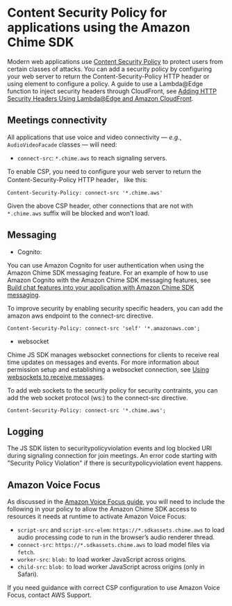 # Content Security Policy for applications using the Amazon Chime SDK

Modern web applications use [Content Security Policy](https://developer.mozilla.org/en-US/docs/Web/HTTP/CSP) to protect users from certain classes of attacks. You can add a security policy by configuring your web server to return the Content-Security-Policy HTTP header or using <meta> element to configure a policy. A guide to use a Lambda@Edge function to inject security headers through CloudFront, see [Adding HTTP Security Headers Using Lambda@Edge and Amazon CloudFront](https://aws.amazon.com/blogs/networking-and-content-delivery/adding-http-security-headers-using-lambdaedge-and-amazon-cloudfront/).

## Meetings connectivity

All applications that use voice and video connectivity — _e.g._, `AudioVideoFacade` classes — will need:

* `connect-src`: `*.chime.aws` to reach signaling servers.

To enable CSP, you need to configure your web server to return the Content-Security-Policy HTTP header， like this:
```
Content-Security-Policy: connect-src '*.chime.aws'
```

Given the above CSP header, other connections that are not with `*.chime.aws` suffix will be blocked and won't load.

## Messaging

* Cognito: 

You can use Amazon Cognito for user authentication when using the Amazon Chime SDK messaging feature. For an example of how to use Amazon Cognito with the Amazon Chime SDK messaging features, see [Build chat features into your application with Amazon Chime SDK messaging](https://aws.amazon.com/blogs/business-productivity/build-chat-features-into-your-application-with-amazon-chime-sdk-messaging/). 

To improve security by enabling security specific headers, you can add the amazon aws endpoint to the connect-src directive.

```
Content-Security-Policy: connect-src 'self' '*.amazonaws.com';
```

* websocket

Chime JS SDK manages websocket connections for clients to receive real time updates on messages and events. For more information about permission setup and establishing a websocket connection, see [Using websockets to receive messages](https://docs.aws.amazon.com/chime/latest/dg/websockets.html).

To add web sockets to the security policy for security contraints, you can add the web socket protocol (ws:) to the connect-src directive.

```
Content-Security-Policy: connect-src '*.chime.aws';
```

## Logging

The JS SDK listen to securitypolicyviolation events and log blocked URI during signaling connection for join meetings. An error code starting with "Security Policy Violation" if there is securitypolicyviolation event happens.


## Amazon Voice Focus

As discussed in the [Amazon Voice Focus guide](amazonvoice_focus.html), you will need to include the following in your policy to allow the Amazon Chime SDK access to resources it needs at runtime to activate Amazon Voice Focus:

* `script-src` and `script-src-elem`: `https://*.sdkassets.chime.aws` to load audio processing code to run in the browser’s audio renderer thread.
* `connect-src`: `https://*.sdkassets.chime.aws` to load model files via `fetch`.
* `worker-src`: `blob:` to load worker JavaScript across origins.
* `child-src`: `blob:` to load worker JavaScript across origins (only in Safari).

If you need guidance with correct CSP configuration to use Amazon Voice Focus, contact AWS Support.
